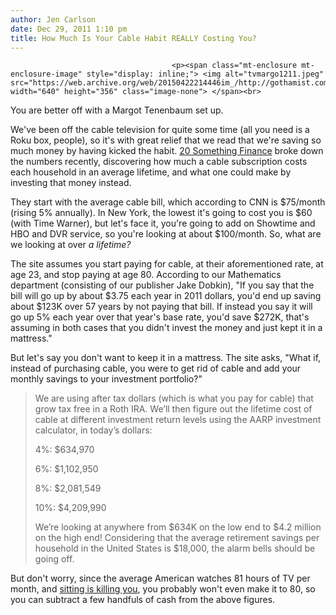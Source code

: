 ```yaml
---
author: Jen Carlson
date: Dec 29, 2011 1:10 pm
title: How Much Is Your Cable Habit REALLY Costing You?
---
```


	
										<p><span class="mt-enclosure mt-enclosure-image" style="display: inline;"> <img alt="tvmargo1211.jpeg" src="https://web.archive.org/web/20150422214446im_/http://gothamist.com/attachments/arts_jen/tvmargo1211.jpeg" width="640" height="356" class="image-none"> </span><br>
<span class="photo_caption">You are better off with a Margot Tenenbaum set up.</span></p>

<p>We&apos;ve been off the cable television for quite some time (all you need is a Roku box, people), so it&apos;s with great relief that we read that we&apos;re saving so much money by having kicked the habit. <a href="https://web.archive.org/web/20150422214446/http://20somethingfinance.com/lifetime-cost-of-cable-tv/">20 Something Finance</a> broke down the numbers recently, discovering how much a cable subscription costs each household in an average lifetime, and what one could make by investing that money instead.</p>

<p>They start with the average cable bill, which according to CNN is $75/month (rising 5% annually). In New York, the lowest it&apos;s going to cost you is $60 (with Time Warner), but let&apos;s face it, you&apos;re going to add on Showtime and HBO and DVR service, so you&apos;re looking at about $100/month. So, what are we looking at over <em>a lifetime?</em> </p>

<p>The site assumes you start paying for cable, at their aforementioned rate, at age 23, and stop paying at age 80. According to our Mathematics department (consisting of our publisher Jake Dobkin), &quot;If you say that the bill will go up by about $3.75 each year in 2011 dollars, you&apos;d end up saving about $123K over 57 years by not paying that bill. If instead you say it will go up 5% each year over that year&apos;s base rate, you&apos;d save $272K, that&apos;s assuming in both cases that you didn&apos;t invest the money and just kept it in a mattress.&quot;</p>

<p>But let&apos;s say you don&apos;t want to keep it in a mattress. The site asks, &quot;What if, instead of purchasing cable, you were to get rid of cable and add your monthly savings to your investment portfolio?&quot;</p>

<blockquote>We are using after tax dollars (which is what you pay for cable) that grow tax free in a Roth IRA. We&#x2019;ll then figure out the lifetime cost of cable at different investment return levels using the AARP investment calculator, in today&#x2019;s dollars:<p>
4%: $634,970</p><p>
6%: $1,102,950</p><p>
8%: $2,081,549</p><p>
10%: $4,209,990</p><p>
We&#x2019;re looking at anywhere from $634K on the low end to $4.2 million on the high end! Considering that the average retirement savings per household in the United States is $18,000, the alarm bells should be going off.</p></blockquote>But don&apos;t worry, since the average American watches 81 hours of TV per month, and <a href="https://web.archive.org/web/20150422214446/http://gothamist.com/2011/06/29/the_truth_about_sitting_down_its_ki.php">sitting is killing you</a>, you probably won&apos;t even make it to 80, so you can subtract a few handfuls of cash from the above figures.					
										
									
				